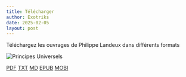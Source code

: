 ```yaml
---
title: Télécharger
author: Exotriks
date: 2025-02-05
layout: post
---
```


Téléchargez les ouvrages de Philippe Landeux dans différents formats


![Principes Universels](https://exotriks.github.io/civisme-documentation/assets/images/covers/recto/couverture_principes_universels_de_l_ordre_social_philippe_landeux_recto_648x960.jpg "Principes Universels De L'Ordre Social - Philippe Landeux")

[PDF](https://exotriks.github.io/civisme-documentation/assets/Principes%20Universels%20de%20l'Ordre%20Social%20-%20Philippe%20Landeux.pdf) [TXT](https://raw.githubusercontent.com/exotriks/civisme-documentation/master/assets/principes_universels_de_l_ordre_social_philippe_landeux.txt) [MD](https://cdn.jsdelivr.net/gh/exotriks/civisme-documentation/assets/principes_universels_de_l_ordre_social_philippe_landeux.md)
[EPUB](https://raw.githubusercontent.com/exotriks/civisme-documentation/master/assets/Principes%20Universels%20De%20L'Ordre%20Social-Philippe%20Landeux.epub) [MOBI](assets/Principes%20Universels%20De%20L'Ordre%20Social-Philippe%20Landeux.mobi)

